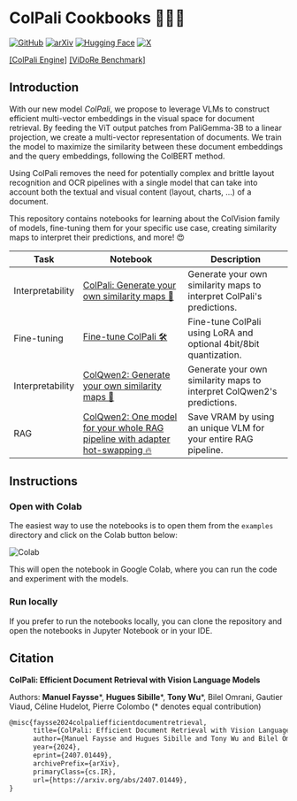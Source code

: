 # ColPali Cookbooks 👨🏻‍🍳

[![GitHub](https://img.shields.io/badge/ColPali_Cookbooks-100000?style=for-the-badge&logo=github&logoColor=white)](https://github.com/tonywu71/colpali-cookbooks)
[![arXiv](https://img.shields.io/badge/arXiv-2407.01449-b31b1b.svg?style=for-the-badge)](https://arxiv.org/abs/2407.01449)
[![Hugging Face](https://img.shields.io/badge/Vidore-FFD21E?style=for-the-badge&logo=huggingface&logoColor=000)](https://huggingface.co/vidore)
[![X](https://img.shields.io/badge/Thread-%23000000?style=for-the-badge&logo=X&logoColor=white)](https://x.com/tonywu_71/status/1809183824464560138)

[[ColPali Engine]](https://github.com/illuin-tech/colpali)
[[ViDoRe Benchmark]](https://github.com/illuin-tech/vidore-benchmark)

## Introduction

With our new model *ColPali*, we propose to leverage VLMs to construct efficient multi-vector embeddings in the visual space for document retrieval. By feeding the ViT output patches from PaliGemma-3B to a linear projection, we create a multi-vector representation of documents. We train the model to maximize the similarity between these document embeddings and the query embeddings, following the ColBERT method.

Using ColPali removes the need for potentially complex and brittle layout recognition and OCR pipelines with a single model that can take into account both the textual and visual content (layout, charts, ...) of a document.

This repository contains notebooks for learning about the ColVision family of models, fine-tuning them for your specific use case, creating similarity maps to interpret their predictions, and more! 😍

| Task             | Notebook                                                     | Description                                                  |
| ---------------- | ------------------------------------------------------------ | ------------------------------------------------------------ |
| Interpretability | [ColPali: Generate your own similarity maps 👀](https://github.com/tonywu71/colpali-cookbooks/blob/main/examples/gen_colpali_similarity_maps.ipynb) | Generate your own similarity maps to interpret ColPali's predictions. |
| Fine-tuning      | [Fine-tune ColPali 🛠️](https://github.com/tonywu71/colpali-cookbooks/blob/main/examples/finetune_colpali.ipynb) | Fine-tune ColPali using LoRA and optional 4bit/8bit quantization. |
| Interpretability | [ColQwen2: Generate your own similarity maps 👀](https://github.com/tonywu71/colpali-cookbooks/blob/main/examples/gen_colqwen2_similarity_maps.ipynb) | Generate your own similarity maps to interpret ColQwen2's predictions. |
| RAG              | [ColQwen2: One model for your whole RAG pipeline with adapter hot-swapping 🔥](https://colab.research.google.com/github/tonywu71/colpali-cookbooks/blob/main/examples/run_e2e_rag_colqwen2_with_adapter_hot_swapping.ipynb) | Save VRAM by using an unique VLM for your entire RAG pipeline. |

## Instructions

### Open with Colab

The easiest way to use the notebooks is to open them from the `examples` directory and click on the Colab button below:

![Colab](https://img.shields.io/badge/Open_in_Colab-F9AB00?logo=googlecolab&logoColor=fff&style=for-the-badge)

This will open the notebook in Google Colab, where you can run the code and experiment with the models.

### Run locally

If you prefer to run the notebooks locally, you can clone the repository and open the notebooks in Jupyter Notebook or in your IDE.

## Citation

**ColPali: Efficient Document Retrieval with Vision Language Models**  

Authors: **Manuel Faysse**\*, **Hugues Sibille**\*, **Tony Wu**\*, Bilel Omrani, Gautier Viaud, Céline Hudelot, Pierre Colombo (\* denotes equal contribution)

```latex
@misc{faysse2024colpaliefficientdocumentretrieval,
      title={ColPali: Efficient Document Retrieval with Vision Language Models}, 
      author={Manuel Faysse and Hugues Sibille and Tony Wu and Bilel Omrani and Gautier Viaud and Céline Hudelot and Pierre Colombo},
      year={2024},
      eprint={2407.01449},
      archivePrefix={arXiv},
      primaryClass={cs.IR},
      url={https://arxiv.org/abs/2407.01449}, 
}
```
